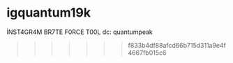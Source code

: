 # igquantum19k
İNST4GR4M BR7TE F0RCE T00L            dc: quantumpeak                 
>>>>>>> f833b4df88afcd66b715d311a9e4f4667fb015c6
